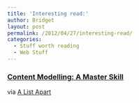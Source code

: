 ```yaml
---
title: 'Interesting read:'
author: Bridget
layout: post
permalink: /2012/04/27/interesting-read/
categories:
  - Stuff worth reading
  - Web Stuff
---
```

### [Content Modelling: A Master Skill][1]

via [A List Apart][2]

 [1]: http://www.alistapart.com/articles/content-modelling-a-master-skill/
 [2]: http://www.alistapart.com/articles/